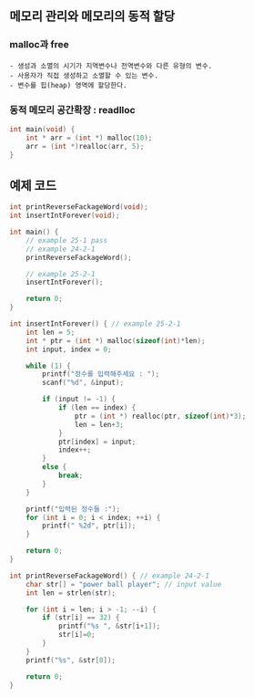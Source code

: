 <meta charset="utf-8">

## 메모리 관리와 메모리의 동적 할당


### malloc과 free
    - 생성과 소멸의 시기가 지역변수나 전역변수와 다른 유형의 변수.
    - 사용자가 직접 생성하고 소멸할 수 있는 변수.
    - 변수를 힙(heap) 영역에 할당한다.


### 동적 메모리 공간확장 : readlloc
```c
int main(void) {
    int * arr = (int *) malloc(10);
    arr = (int *)realloc(arr, 5);
}
```

## 예제 코드
```c
int printReverseFackageWord(void);
int insertIntForever(void);

int main() {
    // example 25-1 pass
    // example 24-2-1
    printReverseFackageWord();

    // example 25-2-1
    insertIntForever();

    return 0;
}

int insertIntForever() { // example 25-2-1
    int len = 5;
    int * ptr = (int *) malloc(sizeof(int)*len);
    int input, index = 0;

    while (1) {
        printf("정수를 입력해주세요 : ");
        scanf("%d", &input);

        if (input != -1) {
            if (len == index) {
                ptr = (int *) realloc(ptr, sizeof(int)*3);
                len = len+3;
            }
            ptr[index] = input;
            index++;
        }
        else {
            break;
        }
    }

    printf("입력된 정수들 :");
    for (int i = 0; i < index; ++i) {
        printf(" %2d", ptr[i]);
    }

    return 0;
}

int printReverseFackageWord() { // example 24-2-1
    char str[] = "power ball player"; // input value
    int len = strlen(str);

    for (int i = len; i > -1; --i) {
        if (str[i] == 32) {
            printf("%s ", &str[i+1]);
            str[i]=0;
        }
    }
    printf("%s", &str[0]);

    return 0;
}
```